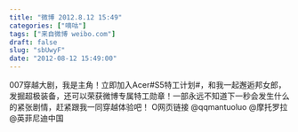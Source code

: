 ```yaml
---
title: "微博 2012.8.12 15:49"
categories: ["嘀咕"]
tags: ["来自微博 weibo.com"]
draft: false
slug: "sbUwyF"
date: "2012-08-12 15:49:00"
---
```


<p>007穿越大剧，我是主角！立即加入Acer#S5特工计划#，和我一起邂逅邦女郎，发掘超极装备，还可以荣获微博专属特工勋章！一部永远不知道下一秒会发生什么的紧张剧情，赶紧跟我一同穿越体验吧！ O网页链接 @qqmantuoluo @摩托罗拉 @英菲尼迪中国 ​​​​</p>

